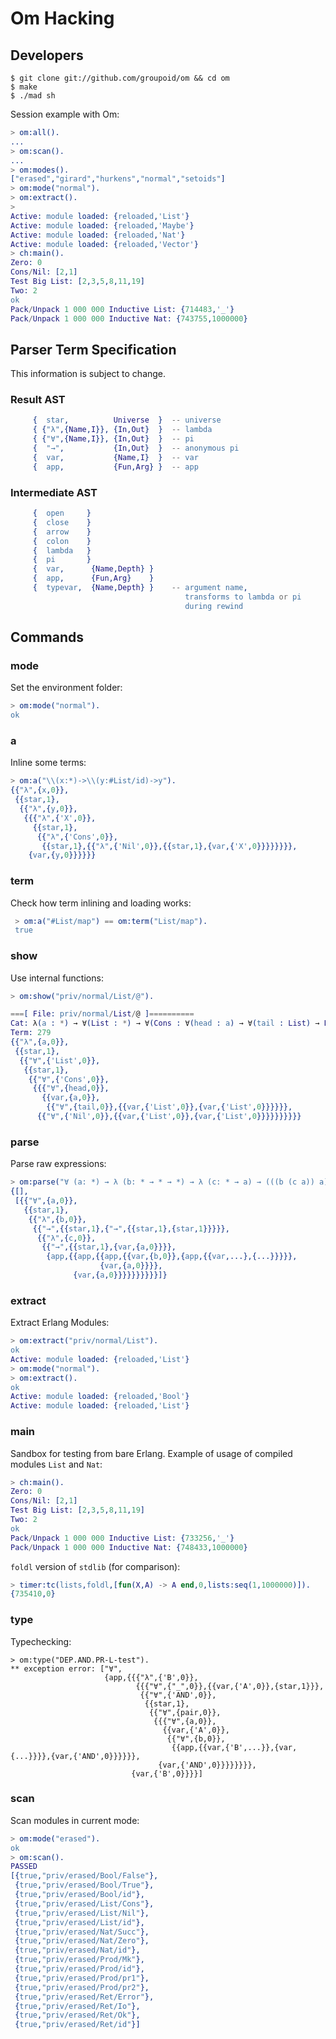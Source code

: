 Om Hacking
==========

Developers
----------

```
$ git clone git://github.com/groupoid/om && cd om
$ make
$ ./mad sh
```

Session example with Om:

```erlang
> om:all().
...
> om:scan().
...
> om:modes().
["erased","girard","hurkens","normal","setoids"]
> om:mode("normal").
> om:extract().
>
Active: module loaded: {reloaded,'List'}
Active: module loaded: {reloaded,'Maybe'}
Active: module loaded: {reloaded,'Nat'}
Active: module loaded: {reloaded,'Vector'}
> ch:main().
Zero: 0
Cons/Nil: [2,1]
Test Big List: [2,3,5,8,11,19]
Two: 2
ok
Pack/Unpack 1 000 000 Inductive List: {714483,'_'}
Pack/Unpack 1 000 000 Inductive Nat: {743755,1000000}
```

## Parser Term Specification

This information is subject to change.

### Result AST

```erlang
     {  star,          Universe  }  -- universe
     { {"λ",{Name,I}}, {In,Out}  }  -- lambda
     { {"∀",{Name,I}}, {In,Out}  }  -- pi
     {  "→",           {In,Out}  }  -- anonymous pi
     {  var,           {Name,I}  }  -- var
     {  app,           {Fun,Arg} }  -- app
```

### Intermediate AST

```erlang
     {  open     }
     {  close    }
     {  arrow    }
     {  colon    }
     {  lambda   }
     {  pi       }
     {  var,      {Name,Depth} }
     {  app,      {Fun,Arg}    }
     {  typevar,  {Name,Depth} }    -- argument name,
                                       transforms to lambda or pi
                                       during rewind
```

## Commands

### mode

Set the environment folder:

```erlang
> om:mode("normal").
ok
```

### a

Inline some terms:

```erlang
> om:a("\\(x:*)->\\(y:#List/id)->y").
{{"λ",{x,0}},
 {{star,1},
  {{"λ",{y,0}},
   {{{"λ",{'X',0}},
     {{star,1},
      {{"λ",{'Cons',0}},
       {{star,1},{{"λ",{'Nil',0}},{{star,1},{var,{'X',0}}}}}}}},
    {var,{y,0}}}}}}
```

### term

Check how term inlining and loading works:

```erlang
 > om:a("#List/map") == om:term("List/map").
 true
```

### show

Use internal functions:

```erlang
> om:show("priv/normal/List/@").

===[ File: priv/normal/List/@ ]==========
Cat: λ(a : *) → ∀(List : *) → ∀(Cons : ∀(head : a) → ∀(tail : List) → List) → ∀(Nil : List) → List
Term: 279
{{"λ",{a,0}},
 {{star,1},
  {{"∀",{'List',0}},
   {{star,1},
    {{"∀",{'Cons',0}},
     {{{"∀",{head,0}},
       {{var,{a,0}},
        {{"∀",{tail,0}},{{var,{'List',0}},{var,{'List',0}}}}}},
      {{"∀",{'Nil',0}},{{var,{'List',0}},{var,{'List',0}}}}}}}}}}
```

### parse

Parse raw expressions:

```erlang
> om:parse("∀ (a: *) → λ (b: * → * → *) → λ (c: * → a) → (((b (c a)) a) a))").
{[],
 [{{"∀",{a,0}},
   {{star,1},
    {{"λ",{b,0}},
     {{"→",{{star,1},{"→",{{star,1},{star,1}}}}},
      {{"λ",{c,0}},
       {{"→",{{star,1},{var,{a,0}}}},
        {app,{{app,{{app,{{var,{b,0}},{app,{{var,...},{...}}}}},
                    {var,{a,0}}}},
              {var,{a,0}}}}}}}}}}]}
```

### extract

Extract Erlang Modules:

```erlang
> om:extract("priv/normal/List").
ok
Active: module loaded: {reloaded,'List'}
> om:mode("normal").
> om:extract().
ok
Active: module loaded: {reloaded,'Bool'}
Active: module loaded: {reloaded,'List'}
```

### main

Sandbox for testing from bare Erlang.
Example of usage of compiled modules `List` and `Nat`:

```erlang
> ch:main().
Zero: 0
Cons/Nil: [2,1]
Test Big List: [2,3,5,8,11,19]
Two: 2
ok
Pack/Unpack 1 000 000 Inductive List: {733256,'_'}
Pack/Unpack 1 000 000 Inductive Nat: {748433,1000000}
```

`foldl` version of `stdlib` (for comparison):

```erlang
> timer:tc(lists,foldl,[fun(X,A) -> A end,0,lists:seq(1,1000000)]).
{735410,0}
```

### type

Typechecking:

```
> om:type("DEP.AND.PR-L-test").
** exception error: ["∀",
                     {app,{{{"λ",{'B',0}},
                            {{{"∀",{"_",0}},{{var,{'A',0}},{star,1}}},
                             {{"∀",{'AND',0}},
                              {{star,1},
                               {{"∀",{pair,0}},
                                {{{"∀",{a,0}},
                                  {{var,{'A',0}},
                                   {{"∀",{b,0}},
                                    {{app,{{var,{'B',...}},{var,{...}}}},{var,{'AND',0}}}}}},
                                 {var,{'AND',0}}}}}}}},
                           {var,{'B',0}}}}]
```

### scan

Scan modules in current mode:

```erlang
> om:mode("erased").
ok
> om:scan().
PASSED
[{true,"priv/erased/Bool/False"},
 {true,"priv/erased/Bool/True"},
 {true,"priv/erased/Bool/id"},
 {true,"priv/erased/List/Cons"},
 {true,"priv/erased/List/Nil"},
 {true,"priv/erased/List/id"},
 {true,"priv/erased/Nat/Succ"},
 {true,"priv/erased/Nat/Zero"},
 {true,"priv/erased/Nat/id"},
 {true,"priv/erased/Prod/Mk"},
 {true,"priv/erased/Prod/id"},
 {true,"priv/erased/Prod/pr1"},
 {true,"priv/erased/Prod/pr2"},
 {true,"priv/erased/Ret/Error"},
 {true,"priv/erased/Ret/Io"},
 {true,"priv/erased/Ret/Ok"},
 {true,"priv/erased/Ret/id"}]
```
